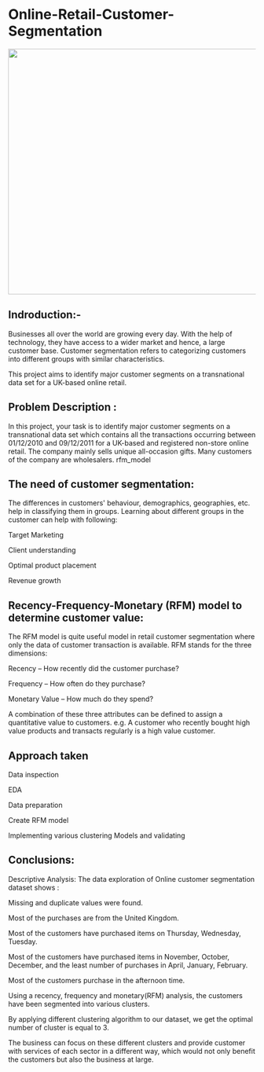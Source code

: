 # Online-Retail-Customer-Segmentation


<p align="center">
  <img 
    src = "https://i.pinimg.com/originals/7a/b8/4a/7ab84aace99f729340b6416e3a523d72.gif" width="950" height="500"/>
</p>


## Indroduction:-

Businesses all over the world are growing every day. With the help of technology, they have access to a wider market and hence, a large customer base. Customer segmentation refers to categorizing customers into different groups with similar characteristics.

This project aims to identify major customer segments on a transnational data set for a UK-based online retail.

## Problem Description :
In this project, your task is to identify major customer segments on a transnational data set which contains all the transactions occurring between 01/12/2010 and 09/12/2011 for a UK-based and registered non-store online retail. The company mainly sells unique all-occasion gifts. Many customers of the company are wholesalers. rfm_model

## The need of customer segmentation:
The differences in customers' behaviour, demographics, geographies, etc. help in classifying them in groups. Learning about different groups in the customer can help with following:

Target Marketing

Client understanding

Optimal product placement

Revenue growth

## Recency-Frequency-Monetary (RFM) model to determine customer value:
The RFM model is quite useful model in retail customer segmentation where only the data of customer transaction is available. RFM stands for the three dimensions:

Recency – How recently did the customer purchase?

Frequency – How often do they purchase?

Monetary Value – How much do they spend?

A combination of these three attributes can be defined to assign a quantitative value to customers. e.g. A customer who recently bought high value products and transacts regularly is a high value customer.

## Approach taken
Data inspection

EDA 

Data preparation

Create RFM model

Implementing various clustering Models and validating


## Conclusions:
Descriptive Analysis:
The data exploration of Online customer segmentation dataset shows :

Missing and duplicate values were found.

Most of the purchases are from the United Kingdom.

Most of the customers have purchased items on Thursday, Wednesday, Tuesday.

Most of the customers have purchased items in November, October, December, and the least number of purchases in April, January, February.

Most of the customers purchase in the afternoon time.

Using a recency, frequency and monetary(RFM) analysis, the customers have been segmented into various clusters.

By applying different clustering algorithm to our dataset, we get the optimal number of cluster is equal to 3.

The business can focus on these different clusters and provide customer with services of each sector in a different way, which would not only benefit the customers but also the business at large.

